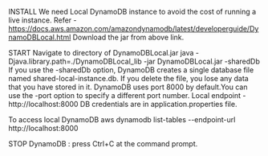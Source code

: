 
INSTALL
We need Local DynamoDB instance to avoid the cost of running a live instance.
Refer - https://docs.aws.amazon.com/amazondynamodb/latest/developerguide/DynamoDBLocal.html
Download the jar from above link.

START
Navigate to directory of DynamoDBLocal.jar
                java -Djava.library.path=./DynamoDBLocal_lib -jar DynamoDBLocal.jar -sharedDb
If you use the -sharedDb option, DynamoDB creates a single database file named shared-local-instance.db.
If you delete the file, you lose any data that you have stored in it.
DynamoDB uses port 8000 by default.You can use the -port option to specify a different port number.
Local endpoint -  http://localhost:8000
DB credentials are in application.properties file.

To access local DynamoDB
            aws dynamodb list-tables --endpoint-url http://localhost:8000

STOP
DynamoDB : press Ctrl+C at the command prompt.